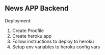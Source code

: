 ## News APP Backend

Deployment:
1. Create Procfile
2. Create heroku app
3. Follow instructions to deploy to heroku
5. Setup env variables to heroku config vars
